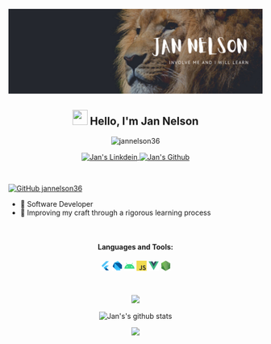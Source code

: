 ![Header](https://github.com/jannelson36/jannelson36/blob/main/jannelson.png)

## <h2 align="center"><img src="https://raw.githubusercontent.com/aemmadi/aemmadi/master/wave.gif" height="30px" width="30px"> Hello, I'm Jan Nelson</h2>

<p align="center"> <img src="https://komarev.com/ghpvc/?username=jannelson36&label=Views&color=blue&style=plastic" alt="jannelson36" /></p>


<p align="center">
<a href="https://www.linkedin.com/in/jan-nelson-85133517b/">
 <img align="center" alt="Jan's Linkdein" width="22px" src="https://cdn.jsdelivr.net/npm/simple-icons@v3/icons/linkedin.svg" />
</a>
<a href="https://github.com/jannelson36">
 <img align="center" alt="Jan's Github" width="22px" src="https://cdn.jsdelivr.net/npm/simple-icons@v3/icons/github.svg" />
</a>
</p>

</br>

[![GitHub jannelson36](https://img.shields.io/github/followers/jannelson36?label=follow&style=social)](https://github.com/jannelson36)

- 🔭 Software Developer </br>
- 🌱 Improving my craft through a rigorous learning process

</br>


<h4 align="center">Languages and Tools:</h4>

<p align="center">
<code><img height="20" src="https://raw.githubusercontent.com/github/explore/80688e429a7d4ef2fca1e82350fe8e3517d3494d/topics/flutter/flutter.png"></code>
<code><img height="20" src="https://raw.githubusercontent.com/github/explore/80688e429a7d4ef2fca1e82350fe8e3517d3494d/topics/dart/dart.png"></code>
<code><img height="20" src="https://raw.githubusercontent.com/github/explore/80688e429a7d4ef2fca1e82350fe8e3517d3494d/topics/android/android.png"></code>
<code><img height="20" src="https://raw.githubusercontent.com/github/explore/80688e429a7d4ef2fca1e82350fe8e3517d3494d/topics/javascript/javascript.png"></code>
<code><img height="20" src="https://raw.githubusercontent.com/github/explore/80688e429a7d4ef2fca1e82350fe8e3517d3494d/topics/vue/vue.png"></code>
<code><img height="20" src="https://raw.githubusercontent.com/github/explore/80688e429a7d4ef2fca1e82350fe8e3517d3494d/topics/nodejs/nodejs.png"></code>    
</p>

</br>

<p align="center">
<img src="https://github-readme-stats.vercel.app/api/top-langs/?username=jannelson36&count_private=true&theme=tokyonight&line_height=40"></p>

<p align="center">
<img src="https://github-readme-stats.vercel.app/api?username=jannelson36&show_icons=true&theme=dark&line_height=27" alt="Jan's's github stats"/>
  </p>
 
 <p align="center">
<a href="https://github.com/jannelson36/github-readme-stats">
  <img src="https://github-readme-stats.vercel.app/api/wakatime?username=jannelson36&show_icons=true&theme=dark&layout=compact)" />
</a>
</p>


</a>




